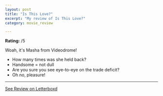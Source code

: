 ```yaml
---
layout: post
title: "Is This Love?"
excerpt: "My review of Is This Love?"
category: movie_review

---
```


**Rating:** /5

Woah, it's Masha from Videodrome!

* How many times was she held back?
* Handsome = not dull
* Are you sure you see eye-to-eye on the trade deficit?
* Oh no, pleasure!

<hr>

[See Review on Letterboxd](https://boxd.it/5bmaMR)
